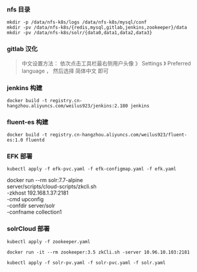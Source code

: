 ### nfs 目录
```
mkdir -p /data/nfs-k8s/logs /data/nfs-k8s/mysql/conf
mkdir -pv /data/nfs-k8s/{redis,mysql,gitlab,jenkins,zookeeper}/data
mkdir -pv /data/nfs-k8s/solr/{data0,data1,data2,data3}
```

### gitlab 汉化
> 中文设置方法： 依次点击工具栏最右侧用户头像 》 Settings 》 Preferred language ， 然后选择 简体中文 即可

### jenkins 构建
```
docker build -t registry.cn-hangzhou.aliyuncs.com/weilus923/jenkins:2.180 jenkins
```

### fluent-es 构建
```
docker build -t registry.cn-hangzhou.aliyuncs.com/weilus923/fluent-es:1.0 fluentd
```


### EFK 部署
```
kubectl apply -f efk-pvc.yaml -f efk-configmap.yaml -f efk.yaml
```

docker run --rm solr:7.7-alpine \
server/scripts/cloud-scripts/zkcli.sh \
-zkhost 192.168.1.37:2181 \
-cmd upconfig \
-confdir server/solr \
-confname collection1
### solrCloud 部署
```
kubectl apply -f zookeeper.yaml

docker run -it --rm zookeeper:3.5 zkCli.sh -server 10.96.10.103:2181

kubectl apply -f solr-pv.yaml -f solr-pvc.yaml -f solr.yaml
```


